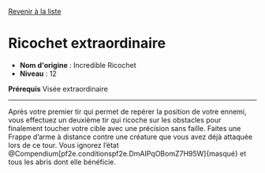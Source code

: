 [Revenir à la liste](..)

# Ricochet extraordinaire

 * **Nom d'origine** : Incredible Ricochet
 * **Niveau** : 12


<p><strong>Prérequis</strong> Visée extraordinaire</p>
<hr>
<p>Après votre premier tir qui permet de repérer la position de votre ennemi, vous effectuez un deuxième tir qui ricoche sur les obstacles pour finalement toucher votre cible avec une précision sans faille. Faites une Frappe d’arme à distance contre une créature que vous avez déjà attaquée lors de ce tour. Vous ignorez l’état @Compendium[pf2e.conditionspf2e.DmAIPqOBomZ7H95W]{masqué} et tous les abris dont elle bénéficie.</p>